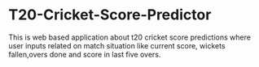 # T20-Cricket-Score-Predictor
This is web based application about t20 cricket score predictions where user inputs related on match situation like current score, wickets fallen,overs done and score in last five overs.
